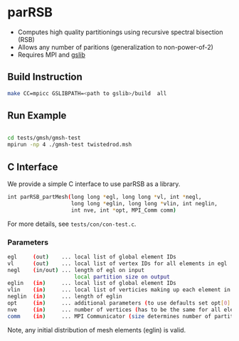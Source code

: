# parRSB

* Computes high quality partitionings using recursive spectral bisection (RSB)
* Allows any number of paritions (generalization to non-power-of-2)
* Requires MPI and [gslib](https://github.com/gslib/gslib)

## Build Instruction

```sh
make CC=mpicc GSLIBPATH=<path to gslib>/build  all
```

## Run Example

```sh

cd tests/gmsh/gmsh-test
mpirun -np 4 ./gmsh-test twistedrod.msh 
```

## C Interface

We provide a simple C interface to use parRSB as a library.

```sh
int parRSB_partMesh(long long *egl, long long *vl, int *negl,
                    long long *eglin, long long *vlin, int neglin,
                    int nve, int *opt, MPI_Comm comm)
```

For more details, see `tests/con/con-test.c`.

### Parameters

```sh
egl     (out)    ... local list of global element IDs
vl      (out)    ... local list of vertex IDs for all elements in egl
negl    (in/out) ... length of egl on input
                     local partition size on output
eglin   (in)     ... local list of global element IDs
vlin    (in)     ... local list of verticies making up each element in eglin (adjacency structure) 
neglin  (in)     ... length of eglin
opt     (in)     ... additional parameters (to use defaults set opt[0] = 0)
nve     (in)     ... number of vertices (has to be the same for all elements)
comm    (in)     ... MPI Communicator (size determines number of partitions)
```

Note, any initial distribution of mesh elements (eglin) is valid. 
